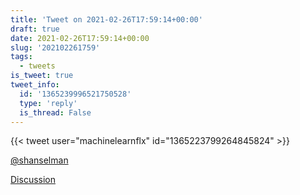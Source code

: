 ```yaml
---
title: 'Tweet on 2021-02-26T17:59:14+00:00'
draft: true
date: 2021-02-26T17:59:14+00:00
slug: '202102261759'
tags:
  - tweets
is_tweet: true
tweet_info:
  id: '1365239996521750528'
  type: 'reply'
  is_thread: False
---
```




{{< tweet user="machinelearnflx" id="1365223799264845824" >}}

[@shanselman](https://x.com/shanselman)

[Discussion](https://x.com/sytelus/status/1365239996521750528)
